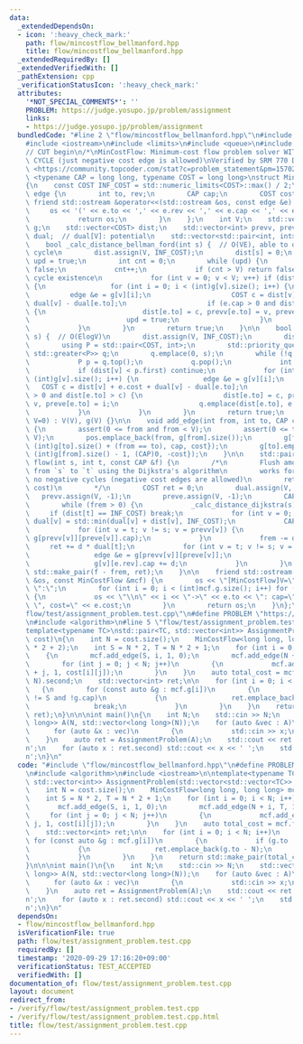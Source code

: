 ```yaml
---
data:
  _extendedDependsOn:
  - icon: ':heavy_check_mark:'
    path: flow/mincostflow_bellmanford.hpp
    title: flow/mincostflow_bellmanford.hpp
  _extendedRequiredBy: []
  _extendedVerifiedWith: []
  _pathExtension: cpp
  _verificationStatusIcon: ':heavy_check_mark:'
  attributes:
    '*NOT_SPECIAL_COMMENTS*': ''
    PROBLEM: https://judge.yosupo.jp/problem/assignment
    links:
    - https://judge.yosupo.jp/problem/assignment
  bundledCode: "#line 2 \"flow/mincostflow_bellmanford.hpp\"\n#include <cassert>\n\
    #include <iostream>\n#include <limits>\n#include <queue>\n#include <vector>\n\n\
    // CUT begin\n/*\nMinCostFlow: Minimum-cost flow problem solver WITH NO NEGATIVE\
    \ CYCLE (just negative cost edge is allowed)\nVerified by SRM 770 Div1 Medium\
    \ <https://community.topcoder.com/stat?c=problem_statement&pm=15702>\n*/\ntemplate\
    \ <typename CAP = long long, typename COST = long long>\nstruct MinCostFlow\n\
    {\n    const COST INF_COST = std::numeric_limits<COST>::max() / 2;\n    struct\
    \ edge {\n        int to, rev;\n        CAP cap;\n        COST cost;\n       \
    \ friend std::ostream &operator<<(std::ostream &os, const edge &e) {\n       \
    \     os << '(' << e.to << ',' << e.rev << ',' << e.cap << ',' << e.cost << ')';\n\
    \            return os;\n        }\n    };\n    int V;\n    std::vector<std::vector<edge>>\
    \ g;\n    std::vector<COST> dist;\n    std::vector<int> prevv, preve;\n    std::vector<COST>\
    \ dual;  // dual[V]: potential\n    std::vector<std::pair<int, int>> pos;\n\n\
    \    bool _calc_distance_bellman_ford(int s) {  // O(VE), able to detect negative\
    \ cycle\n        dist.assign(V, INF_COST);\n        dist[s] = 0;\n        bool\
    \ upd = true;\n        int cnt = 0;\n        while (upd) {\n            upd =\
    \ false;\n            cnt++;\n            if (cnt > V) return false;  // Negative\
    \ cycle existence\n            for (int v = 0; v < V; v++) if (dist[v] != INF_COST)\
    \ {\n                for (int i = 0; i < (int)g[v].size(); i++) {\n          \
    \          edge &e = g[v][i];\n                    COST c = dist[v] + e.cost +\
    \ dual[v] - dual[e.to];\n                    if (e.cap > 0 and dist[e.to] > c)\
    \ {\n                        dist[e.to] = c, prevv[e.to] = v, preve[e.to] = i;\n\
    \                        upd = true;\n                    }\n                }\n\
    \            }\n        }\n        return true;\n    }\n\n    bool _calc_distance_dijkstra(int\
    \ s) {  // O(ElogV)\n        dist.assign(V, INF_COST);\n        dist[s] = 0;\n\
    \        using P = std::pair<COST, int>;\n        std::priority_queue<P, std::vector<P>,\
    \ std::greater<P>> q;\n        q.emplace(0, s);\n        while (!q.empty()) {\n\
    \            P p = q.top();\n            q.pop();\n            int v = p.second;\n\
    \            if (dist[v] < p.first) continue;\n            for (int i = 0; i <\
    \ (int)g[v].size(); i++) {\n                edge &e = g[v][i];\n             \
    \   COST c = dist[v] + e.cost + dual[v] - dual[e.to];\n                if (e.cap\
    \ > 0 and dist[e.to] > c) {\n                    dist[e.to] = c, prevv[e.to] =\
    \ v, preve[e.to] = i;\n                    q.emplace(dist[e.to], e.to);\n    \
    \            }\n            }\n        }\n        return true;\n    }\n\n    MinCostFlow(int\
    \ V=0) : V(V), g(V) {}\n\n    void add_edge(int from, int to, CAP cap, COST cost)\
    \ {\n        assert(0 <= from and from < V);\n        assert(0 <= to and to <\
    \ V);\n        pos.emplace_back(from, g[from].size());\n        g[from].emplace_back(edge{to,\
    \ (int)g[to].size() + (from == to), cap, cost});\n        g[to].emplace_back(edge{from,\
    \ (int)g[from].size() - 1, (CAP)0, -cost});\n    }\n\n    std::pair<CAP, COST>\
    \ flow(int s, int t, const CAP &f) {\n        /*\n        Flush amount of `f`\
    \ from `s` to `t` using the Dijkstra's algorithm\n        works for graph with\
    \ no negative cycles (negative cost edges are allowed)\n        retval: (flow,\
    \ cost)\n        */\n        COST ret = 0;\n        dual.assign(V, 0);\n     \
    \   prevv.assign(V, -1);\n        preve.assign(V, -1);\n        CAP frem = f;\n\
    \        while (frem > 0) {\n            _calc_distance_dijkstra(s);\n       \
    \     if (dist[t] == INF_COST) break;\n            for (int v = 0; v < V; v++)\
    \ dual[v] = std::min(dual[v] + dist[v], INF_COST);\n            CAP d = frem;\n\
    \            for (int v = t; v != s; v = prevv[v]) {\n                d = std::min(d,\
    \ g[prevv[v]][preve[v]].cap);\n            }\n            frem -= d;\n       \
    \     ret += d * dual[t];\n            for (int v = t; v != s; v = prevv[v]) {\n\
    \                edge &e = g[prevv[v]][preve[v]];\n                e.cap -= d;\n\
    \                g[v][e.rev].cap += d;\n            }\n        }\n        return\
    \ std::make_pair(f - frem, ret);\n    }\n\n    friend std::ostream &operator<<(std::ostream\
    \ &os, const MinCostFlow &mcf) {\n        os << \"[MinCostFlow]V=\" << mcf.V <<\
    \ \":\";\n        for (int i = 0; i < (int)mcf.g.size(); i++) for (auto &e : mcf.g[i])\
    \ {\n            os << \"\\n\" << i << \"->\" << e.to << \": cap=\" << e.cap <<\
    \ \", cost=\" << e.cost;\n        }\n        return os;\n    }\n};\n#line 2 \"\
    flow/test/assignment_problem.test.cpp\"\n#define PROBLEM \"https://judge.yosupo.jp/problem/assignment\"\
    \n#include <algorithm>\n#line 5 \"flow/test/assignment_problem.test.cpp\"\n\n\
    template<typename TC>\nstd::pair<TC, std::vector<int>> AssignmentProblem(std::vector<std::vector<TC>>\
    \ cost)\n{\n    int N = cost.size();\n    MinCostFlow<long long, long long> mcf(N\
    \ * 2 + 2);\n    int S = N * 2, T = N * 2 + 1;\n    for (int i = 0; i < N; i++)\n\
    \    {\n        mcf.add_edge(S, i, 1, 0);\n        mcf.add_edge(N + i, T, 1, 0);\n\
    \        for (int j = 0; j < N; j++)\n        {\n            mcf.add_edge(i, N\
    \ + j, 1, cost[i][j]);\n        }\n    }\n    auto total_cost = mcf.flow(S, T,\
    \ N).second;\n    std::vector<int> ret;\n\n    for (int i = 0; i < N; i++)\n \
    \   {\n        for (const auto &g : mcf.g[i])\n        {\n            if (g.to\
    \ != S and !g.cap)\n            {\n                ret.emplace_back(g.to - N);\n\
    \                break;\n            }\n        }\n    }\n    return std::make_pair(total_cost,\
    \ ret);\n}\n\n\nint main()\n{\n    int N;\n    std::cin >> N;\n    std::vector<std::vector<long\
    \ long>> A(N, std::vector<long long>(N));\n    for (auto &vec : A)\n    {\n  \
    \      for (auto &x : vec)\n        {\n            std::cin >> x;\n        }\n\
    \    }\n    auto ret = AssignmentProblem(A);\n    std::cout << ret.first << '\\\
    n';\n    for (auto x : ret.second) std::cout << x << ' ';\n    std::cout << '\\\
    n';\n}\n"
  code: "#include \"flow/mincostflow_bellmanford.hpp\"\n#define PROBLEM \"https://judge.yosupo.jp/problem/assignment\"\
    \n#include <algorithm>\n#include <iostream>\n\ntemplate<typename TC>\nstd::pair<TC,\
    \ std::vector<int>> AssignmentProblem(std::vector<std::vector<TC>> cost)\n{\n\
    \    int N = cost.size();\n    MinCostFlow<long long, long long> mcf(N * 2 + 2);\n\
    \    int S = N * 2, T = N * 2 + 1;\n    for (int i = 0; i < N; i++)\n    {\n \
    \       mcf.add_edge(S, i, 1, 0);\n        mcf.add_edge(N + i, T, 1, 0);\n   \
    \     for (int j = 0; j < N; j++)\n        {\n            mcf.add_edge(i, N +\
    \ j, 1, cost[i][j]);\n        }\n    }\n    auto total_cost = mcf.flow(S, T, N).second;\n\
    \    std::vector<int> ret;\n\n    for (int i = 0; i < N; i++)\n    {\n       \
    \ for (const auto &g : mcf.g[i])\n        {\n            if (g.to != S and !g.cap)\n\
    \            {\n                ret.emplace_back(g.to - N);\n                break;\n\
    \            }\n        }\n    }\n    return std::make_pair(total_cost, ret);\n\
    }\n\n\nint main()\n{\n    int N;\n    std::cin >> N;\n    std::vector<std::vector<long\
    \ long>> A(N, std::vector<long long>(N));\n    for (auto &vec : A)\n    {\n  \
    \      for (auto &x : vec)\n        {\n            std::cin >> x;\n        }\n\
    \    }\n    auto ret = AssignmentProblem(A);\n    std::cout << ret.first << '\\\
    n';\n    for (auto x : ret.second) std::cout << x << ' ';\n    std::cout << '\\\
    n';\n}\n"
  dependsOn:
  - flow/mincostflow_bellmanford.hpp
  isVerificationFile: true
  path: flow/test/assignment_problem.test.cpp
  requiredBy: []
  timestamp: '2020-09-29 17:16:20+09:00'
  verificationStatus: TEST_ACCEPTED
  verifiedWith: []
documentation_of: flow/test/assignment_problem.test.cpp
layout: document
redirect_from:
- /verify/flow/test/assignment_problem.test.cpp
- /verify/flow/test/assignment_problem.test.cpp.html
title: flow/test/assignment_problem.test.cpp
---
```

